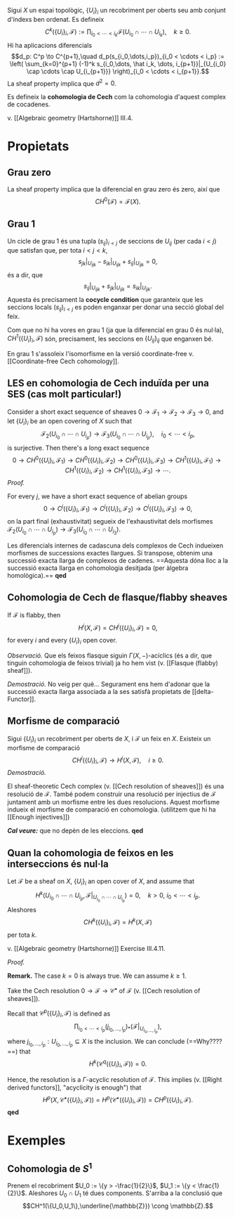 Sigui $X$ un espai topològic, $\{U_i\}_i$ un recobriment per oberts seu amb conjunt d'índexs ben ordenat. Es defineix$$C^k(\{U_i\}_i,\mathcal{F}) := \prod_{i_0 < \cdots < i_k} \mathcal{F}(U_{i_0} \cap \cdots \cap U_{i_k}),\quad k \geq 0.$$
Hi ha aplicacions diferencials$$d_p: C^p \to C^{p+1},\quad d_p(s_{i_0,\dots,i_p})_{i_0 < \cdots < i_p} := \left( \sum_{k=0}^{p+1} (-1)^k s_{i_0,\dots, \hat i_k, \dots, i_{p+1}}|_{U_{i_0} \cap \cdots \cap U_{i_{p+1}}} \right)_{i_0 < \cdots < i_{p+1}}.$$
La sheaf property implica que $d^2 = 0$.

Es defineix la **cohomologia de Cech** com la cohomologia d'aquest complex de cocadenes.

v. [[Algebraic geometry (Hartshorne)]] III.4.

# Propietats

## Grau zero

La sheaf property implica que la diferencial en grau zero és zero, així que$$CH^0(\mathcal{F}) = \mathcal{F}(X).$$
## Grau 1

Un cicle de grau 1 és una tupla $(s_{ij})_{i<j}$ de seccions de $U_{ij}$ (per cada $i<j$) que satisfan que, per tota $i<j<k$,$$s_{jk}|_{U_{ijk}} - s_{ik}|_{U_{ijk}} + s_{ij}|_{U_{ijk}} = 0,$$és a dir, que$$s_{ij}|_{U_{ijk}} + s_{jk}|_{U_{ijk}} = s_{ik}|_{U_{ijk}}.$$Aquesta és precisament la **cocycle condition** que garanteix que les seccions locals $(s_{ij})_{i<j}$ es poden enganxar per donar una secció global del feix.

Com que no hi ha vores en grau 1 (ja que la diferencial en grau 0 és nul·la), $CH^1(\{U_i\}_i, \mathcal{F})$ són, precisament, les seccions en $\{U_{ij}\}_{ij}$ que enganxen bé.

En grau 1 s'assoleix l'isomorfisme en la versió coordinate-free v. [[Coordinate-free Cech cohomology]].

## LES en cohomologia de Cech induïda per una SES (cas molt particular!)

Consider a short exact sequence of sheaves $0 \to \mathcal{F}_1 \to \mathcal{F}_2 \to \mathcal{F}_3 \to 0$, and let $\{U_i\}_i$ be an open covering of $X$ such that$$\mathcal{F}_2(U_{i_0} \cap \cdots \cap U_{i_p}) \to \mathcal{F}_3(U_{i_0} \cap \cdots \cap U_{i_p}),\quad i_0 < \cdots < i_p,$$is surjective. Then there's a long exact sequence$$0 \to CH^0(\{U_i\}_i, \mathcal{F}_1) \to CH^0(\{U_i\}_i, \mathcal{F}_2) \to CH^0(\{U_i\}_i, \mathcal{F}_3) \to CH^1(\{U_i\}_i, \mathcal{F}_1) \to CH^1(\{U_i\}_i, \mathcal{F}_2) \to CH^1(\{U_i\}_i, \mathcal{F}_3) \to \cdots.$$
*Proof.*

For every $j$, we have a short exact sequence of abelian groups$$0 \to C^j(\{U_i\}_i, \mathcal{F}_1) \to C^j(\{U_i\}_i, \mathcal{F}_2) \to C^j(\{U_i\}_i, \mathcal{F}_3) \to 0,$$on la part final (exhaustivitat) segueix de l'exhaustivitat dels morfismes $\mathcal{F}_2(U_{i_0} \cap \cdots \cap U _{i_p}) \to \mathcal{F}_3(U_{i_0} \cap \cdots \cap U_{i_3})$.

Les diferencials internes de cadascuna dels complexos de Cech indueixen morfismes de successions exactes llargues. Si transpose, obtenim una successió exacta llarga de complexos de cadenes. ==Aquesta dóna lloc a la successió exacta llarga en cohomologia desitjada (per àlgebra homològica).== **qed**

## Cohomologia de Cech de flasque/flabby sheaves

If $\mathcal{F}$ is flabby, then$$H^i(X,\mathcal{F}) = CH^i(\{U_i\}_i,\mathcal{F}) = 0,$$for every $i$ and every $\{U_i\}_i$ open cover.

*Observació.* Que els feixos flasque siguin $\Gamma(X,-)$-acíclics (és a dir, que tinguin cohomologia de feixos trivial) ja ho hem vist (v. [[Flasque (flabby) sheaf]]).

*Demostració.* No veig per què... Segurament ens hem d'adonar que la successió exacta llarga associada a la ses satisfà propietats de [[delta-Functor]].

## Morfisme de comparació

Sigui $\{U_i\}_i$ un recobriment per oberts de $X$, i $\mathcal{F}$ un feix en $X$. Existeix un morfisme de comparació$$CH^i(\{U_i\}_i,\mathcal{F}) \to H^i(X,\mathcal{F}),\quad i \geq 0.$$
*Demostració.*

El sheaf-theoretic Cech complex (v. [[Cech resolution of sheaves]]) és una resolució de $\mathcal{F}$. També podem construir una resolució per injectius de $\mathcal{F}$ juntament amb un morfisme entre les dues resolucions. Aquest morfisme indueix el morfisme de comparació en cohomologia. (utilitzem que hi ha [[Enough injectives]])

***Cal veure:*** que no depèn de les eleccions. **qed**

## Quan la cohomologia de feixos en les interseccions és nul·la

Let $\mathcal{F}$ be a sheaf on $X$, $\{U_i\}_i$ an open cover of $X$, and assume that$$H^k(U_{i_0} \cap \cdots \cap U_{i_p}, \mathcal{F}|_{U_{i_0} \cap \cdots \cap U_{i_p}}) = 0,\quad k > 0,\ i_0 < \cdots < i_p.$$
Aleshores$$CH^k(\{U_i\}_i,\mathcal{F}) = H^k(X,\mathcal{F})$$per tota $k$.

v. [[Algebraic geometry (Hartshorne)]] Exercise III.4.11.

*Proof.*

**Remark.** The case $k=0$ is always true. We can assume $k \geq 1$.

Take the Cech resolution $0 \to \mathcal{F} \to \mathcal{C}^\bullet$ of $\mathcal{F}$ (v. [[Cech resolution of sheaves]]).

Recall that $\mathcal{C}^p(\{U_i\}_i,\mathcal{F})$ is defined as$$\prod_{i_0<\cdots<i_p} (j_{i_0,\dots,i_p})_*(\mathcal{F}|_{U_{i_0,\dots,i_p}}),$$where $j_{i_0,\dots,i_p}: U_{i_0,\dots,i_p} \subseteq X$ is the inclusion. We can conclude (==Why????==) that$$H^k(\mathcal{C}^q(\{U_i\}_i,\mathcal{F})) = 0.$$

Hence, the resolution is a $\Gamma$-acyclic resolution of $\mathcal{F}$. This implies (v. [[Right derived functors]], "acyclicity is enough") that$$H^p(X, \mathcal{C}^\bullet(\{U_i\}_i, \mathcal{F})) = H^p(\mathcal{C}^\bullet(\{U_i\}_i, \mathcal{F})) = CH^p(\{U_i\}_i,\mathcal{F}).$$**qed**

# Exemples

## Cohomologia de $S^1$

Prenem el recobriment $U_0 := \{y > -\frac{1}{2}\}$, $U_1 := \{y < \frac{1}{2}\}$. Aleshores $U_0 \cap U_1$ té dues components. S'arriba a la conclusió que$$CH^1(\{U_0,U_1\},\underline{\mathbb{Z}}) \cong \mathbb{Z}.$$